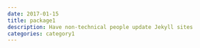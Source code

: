 ```yaml
---
date: 2017-01-15
title: package1
description: Have non-technical people update Jekyll sites
categories: category1  
---
```

